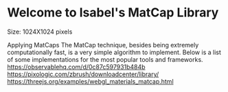 # Welcome to Isabel's MatCap Library

Size: 1024X1024 pixels

Applying MatCaps
The MatCap technique, besides being extremely computationally fast, is a very simple algorithm to implement. Below is a list of some implementations for the most popular tools and frameworks.
https://observablehq.com/d/0c87c597931b484b
https://pixologic.com/zbrush/downloadcenter/library/
https://threejs.org/examples/webgl_materials_matcap.html
